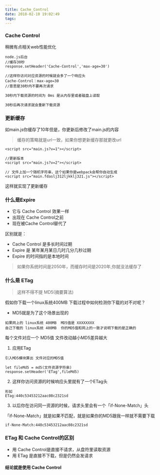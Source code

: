 ```yaml
---
title: Cache_Control
date: 2018-02-10 19:02:49
tags:
---
```


### Cache Control

稍微有点相关web性能优化

```
node.js后台
//缓存30秒
response.setHeader('Cache-Control','max-age=30')

//这样你访问对应资源的时候就会多了一个响应头
Cache-Control：max-age=30
//意思是30秒内不要再次请求

30秒内下载资源的时间为 0ms 是从内存里或者磁盘上读取

30秒后再次请求就会重新下载资源
```

### 更新缓存

如main.js你缓存了10年但是，你更新后修改了main.js的内容

> 缓存的策略就是url一致，如果你想更新缓存那就更改url

```
<script src="main.js?v=1"></script>

//更新版本
<script src="main.js?v=2"></script>
```

```
// 文件上加一个随机字符串，这个如果你是webpack会帮你自动生成
<script src="main.fdaslj312ljkklj321.js"></script>
```


这样就实现了更新缓存

### 什么是Expire 

- 它与 Cache Control 效果一样
- 出现在 Cache Control之前
- 现在被Cache Control替代了

区别就是：

- Cache Control 是多长时间过期
- Expire 是 某年某月某日几时几分几秒过期
- Expire 的时间指的是本地时间

> 如果你系统时间是2050年，而缓存时间是2020年,你就没法缓存了


### 什么是 ETag

> 这样不得不提 MD5(摘要算法)

假如你下载一个linux系统400MB 下载过程中如何检测你下载的对不对呢？

- MD5就是为了这个场景出现的

```
如果网上的 linux系统 400MB  MD5值是 XXXXXXXX
自己下载的 linux系统 400MB  你的MD5值和网上的一致才说明下载的是正确的
```

每个文件对应一个 MD5值
文件改动越小MD5差异越大


1. 应用ETag

```
引入MD5模块算出 文件对应的MD5值

let fileMd5 = md5(文件资源字符串)
response.setHeader('ETag',fileMd5)
```

2. 这样你访问资源的时候响应头里就有了一个ETag头

```
形如
ETag:440c53453212aac08c2321sd
```

3. 以后你在访问同一资源的时候，请求头里会有一个「if-None-Match」头

「if-None-Match」就是如果不匹配，就是如果你的MD5跟我一样就不需要下载

```
if-None-Match:440c53453212aac08c2321sd
```

### ETag 和 Cache Control的区别

- 用 Cache Control是直接不请求，从盘符里读取资源
- 用 ETag 是直接不下载，但是仍然会发请求

#### 结论就是使用  Cache Control

